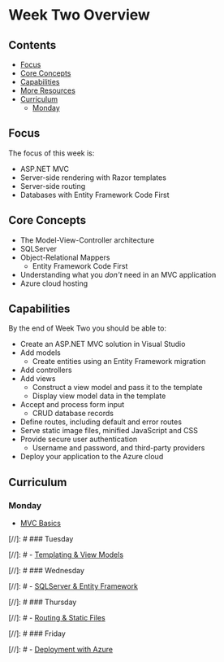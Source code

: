 # Week Two Overview

## Contents

 - [Focus](#focus)
 - [Core Concepts](#core-concepts)
 - [Capabilities](#capabilities)
 - [More Resources](#more-resources)
 - [Curriculum](#curriculum)
   - [Monday](#monday)
<!--
   - [Tuesday](#tuesday)
   - [Wednesday](#wednesday)
   - [Thursday](#thursday)
   - [Friday](#friday)
   -->


## Focus

The focus of this week is:

 - ASP.NET MVC
 - Server-side rendering with Razor templates
 - Server-side routing
 - Databases with Entity Framework Code First


## Core Concepts

 - The Model-View-Controller architecture
 - SQLServer
 - Object-Relational Mappers
   - Entity Framework Code First
 - Understanding what you _don't_ need in an MVC application
 - Azure cloud hosting


## Capabilities

By the end of Week Two you should be able to:

  - Create an ASP.NET MVC solution in Visual Studio
  - Add models
    - Create entities using an Entity Framework migration
  - Add controllers
  - Add views
    - Construct a view model and pass it to the template
    - Display view model data in the template
  - Accept and process form input
    - CRUD database records
  - Define routes, including default and error routes
  - Serve static image files, minified JavaScript and CSS
  - Provide secure user authentication
    - Username and password, and third-party providers
  - Deploy your application to the Azure cloud


## Curriculum

### Monday

 - [MVC Basics](mvc-basics.md)

[//]: # ### Tuesday

[//]: #  - [Templating & View Models]()

[//]: # ### Wednesday
 
[//]: #  - [SQLServer & Entity Framework]()

[//]: # ### Thursday

[//]: #  - [Routing & Static Files]()

[//]: # ### Friday

[//]: #  - [Deployment with Azure]()
